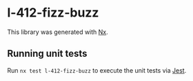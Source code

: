 # l-412-fizz-buzz

This library was generated with [Nx](https://nx.dev).

## Running unit tests

Run `nx test l-412-fizz-buzz` to execute the unit tests via [Jest](https://jestjs.io).
